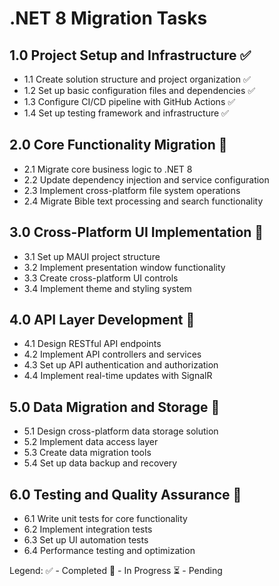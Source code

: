 # .NET 8 Migration Tasks

## 1.0 Project Setup and Infrastructure ✅
- 1.1 Create solution structure and project organization ✅
- 1.2 Set up basic configuration files and dependencies ✅
- 1.3 Configure CI/CD pipeline with GitHub Actions ✅
- 1.4 Set up testing framework and infrastructure ✅

## 2.0 Core Functionality Migration 🔄
- 2.1 Migrate core business logic to .NET 8
- 2.2 Update dependency injection and service configuration
- 2.3 Implement cross-platform file system operations
- 2.4 Migrate Bible text processing and search functionality

## 3.0 Cross-Platform UI Implementation 🔄
- 3.1 Set up MAUI project structure
- 3.2 Implement presentation window functionality
- 3.3 Create cross-platform UI controls
- 3.4 Implement theme and styling system

## 4.0 API Layer Development 🔄
- 4.1 Design RESTful API endpoints
- 4.2 Implement API controllers and services
- 4.3 Set up API authentication and authorization
- 4.4 Implement real-time updates with SignalR

## 5.0 Data Migration and Storage 🔄
- 5.1 Design cross-platform data storage solution
- 5.2 Implement data access layer
- 5.3 Create data migration tools
- 5.4 Set up data backup and recovery

## 6.0 Testing and Quality Assurance 🔄
- 6.1 Write unit tests for core functionality
- 6.2 Implement integration tests
- 6.3 Set up UI automation tests
- 6.4 Performance testing and optimization

Legend:
✅ - Completed
🔄 - In Progress
⏳ - Pending